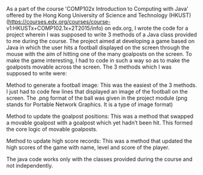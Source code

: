 As a part of the course 'COMP102x Introduction to Computing with Java' offered by the Hong Kong 
University of Science and Technology (HKUST) (https://courses.edx.org/courses/course-
v1:HKUSTx+COMP102.1x+2T2015/info) on edx.org, I wrote the code for a project wherein I was supposed to write 3 methods of a Java class provided to me during the course.
The project aimed at developing a game based on Java in which the user hits a football displayed on 
the screen through the mouse with the aim of hitting one of the many goalposts on the screen. To 
make the game interesting, I had to code in such a way so as to make the goalposts movable across 
the screen. The 3 methods which I was supposed to write were:

Method to generate a football image: This was the easiest of the 3 methods. I just had to code 
few lines that displayed an image of the football on the screen. The .png format of the ball was given 
in the project module (png stands for Portable Network Graphics. It is a type of image format)

Method to update the goalpost positions: This was a method that swapped a movable goalpost 
with a goalpost which yet hadn’t been hit. This formed the core logic of movable goalposts.

Method to update high score records: This was a method that updated the high scores of the 
game with name, level and score of the player.

The java code works only with the classes provided during the course and not independently.
